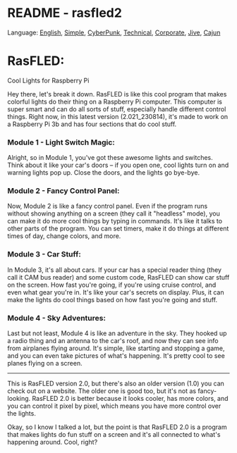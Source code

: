 # README - rasfled2

Language: [English](https://github.com/briefnotion/rasfled2/blob/main/README.md), [Simple](https://github.com/briefnotion/rasfled2/blob/main/README.simple.md), [CyberPunk](https://github.com/briefnotion/rasfled2/blob/main/README.cyberpunk.md), [Technical](https://github.com/briefnotion/rasfled2/blob/main/README.technical.md), [Corporate](https://github.com/briefnotion/rasfled2/blob/main/README.corporate%20language.md), [Jive](https://github.com/briefnotion/rasfled2/blob/main/README.jive.md), [Cajun](https://github.com/briefnotion/rasfled2/blob/main/README.cajun.md)

# RasFLED: 
Cool Lights for Raspberry Pi

Hey there, let's break it down. RasFLED is like this cool program that makes colorful lights do their thing on a Raspberry Pi computer. This computer is super smart and can do all sorts of stuff, especially handle different control things. Right now, in this latest version (2.021_230814), it's made to work on a Raspberry Pi 3b and has four sections that do cool stuff.

### Module 1 - Light Switch Magic:
Alright, so in Module 1, you've got these awesome lights and switches. Think about it like your car's doors – if you open one, cool lights turn on and warning lights pop up. Close the doors, and the lights go bye-bye.

### Module 2 - Fancy Control Panel:
Now, Module 2 is like a fancy control panel. Even if the program runs without showing anything on a screen (they call it "headless" mode), you can make it do more cool things by typing in commands. It's like it talks to other parts of the program. You can set timers, make it do things at different times of day, change colors, and more.

### Module 3 - Car Stuff:
In Module 3, it's all about cars. If your car has a special reader thing (they call it CAM bus reader) and some custom code, RasFLED can show car stuff on the screen. How fast you're going, if you're using cruise control, and even what gear you're in. It's like your car's secrets on display. Plus, it can make the lights do cool things based on how fast you're going and stuff.

### Module 4 - Sky Adventures:
Last but not least, Module 4 is like an adventure in the sky. They hooked up a radio thing and an antenna to the car's roof, and now they can see info from airplanes flying around. It's simple, like starting and stopping a game, and you can even take pictures of what's happening. It's pretty cool to see planes flying on a screen.

***

This is RasFLED version 2.0, but there's also an older version (1.0) you can check out on a website. The older one is good too, but it's not as fancy-looking. RasFLED 2.0 is better because it looks cooler, has more colors, and you can control it pixel by pixel, which means you have more control over the lights.

Okay, so I know I talked a lot, but the point is that RasFLED 2.0 is a program that makes lights do fun stuff on a screen and it's all connected to what's happening around. Cool, right?